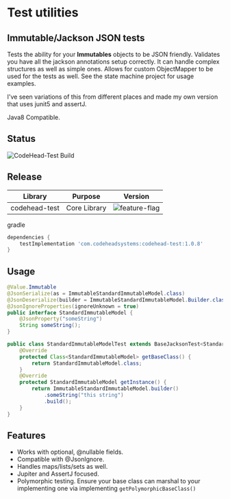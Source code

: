 # Test utilities

## Immutable/Jackson JSON tests

Tests the ability for your **Immutables** objects to be JSON friendly. Validates you have all the jackson
annotations setup correctly. It can handle complex structures as well as simple ones. Allows for custom
ObjectMapper to be used for the tests as well. See the state machine project for usage examples.

I've seen variations of this from different places and made my own version that uses junit5 and assertJ.

Java8 Compatible.

## Status
![CodeHead-Test Build](https://github.com/wolpert/codehead-test/actions/workflows/gradle.yml/badge.svg)

## Release

| Library       | Purpose                           | Version                                                                                   |
|---------------|-----------------------------------|-------------------------------------------------------------------------------------------|
| codehead-test | Core Library                      | ![feature-flag](https://img.shields.io/maven-central/v/com.codeheadsystems/codehead-test) |

gradle
```groovy
dependencies {
    testImplementation 'com.codeheadsystems:codehead-test:1.0.8'
}
```

## Usage

```java
@Value.Immutable
@JsonSerialize(as = ImmutableStandardImmutableModel.class)
@JsonDeserialize(builder = ImmutableStandardImmutableModel.Builder.class)
@JsonIgnoreProperties(ignoreUnknown = true)
public interface StandardImmutableModel {
    @JsonProperty("someString")
    String someString();
}

public class StandardImmutableModelTest extends BaseJacksonTest<StandardImmutableModel> {
    @Override
    protected Class<StandardImmutableModel> getBaseClass() {
        return StandardImmutableModel.class;
    }
    @Override
    protected StandardImmutableModel getInstance() {
        return ImmutableStandardImmutableModel.builder()
            .someString("this string")
            .build();
    }
}
```

## Features

* Works with optional, @nullable fields.
* Compatible with @JsonIgnore.
* Handles maps/lists/sets as well.
* Jupiter and AssertJ focused.
* Polymorphic testing. Ensure your base class can marshal to your implementing one
via implementing  `getPolymorphicBaseClass()`
